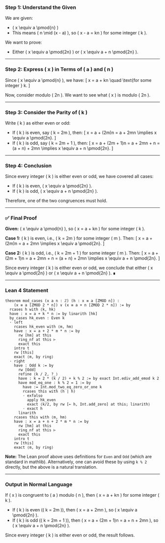 ### Step 1: Understand the Given

We are given:
- \( x \equiv a \pmod{n} \)
- This means \( n \mid (x - a) \), so \( x - a = kn \) for some integer \( k \).

We want to prove:
- Either \( x \equiv a \pmod{2n} \) or \( x \equiv a + n \pmod{2n} \).

---

### Step 2: Express \( x \) in Terms of \( a \) and \( n \)

Since \( x \equiv a \pmod{n} \), we have:
\[
x = a + kn \quad \text{for some integer } k.
\]

Now, consider modulo \( 2n \). We want to see what \( x \) is modulo \( 2n \).

---

### Step 3: Consider the Parity of \( k \)

Write \( k \) as either even or odd:
- If \( k \) is even, say \( k = 2m \), then:
  \[
  x = a + (2m)n = a + 2mn \implies x \equiv a \pmod{2n}.
  \]
- If \( k \) is odd, say \( k = 2m + 1 \), then:
  \[
  x = a + (2m + 1)n = a + 2mn + n = (a + n) + 2mn \implies x \equiv a + n \pmod{2n}.
  \]

---

### Step 4: Conclusion

Since every integer \( k \) is either even or odd, we have covered all cases:
- If \( k \) is even, \( x \equiv a \pmod{2n} \).
- If \( k \) is odd, \( x \equiv a + n \pmod{2n} \).

Therefore, one of the two congruences must hold.

---

### ✅ Final Proof

**Given:** \( x \equiv a \pmod{n} \), so \( x = a + kn \) for some integer \( k \).

**Case 1:** \( k \) is even, i.e., \( k = 2m \) for some integer \( m \). Then:
\[
x = a + (2m)n = a + 2mn \implies x \equiv a \pmod{2n}.
\]

**Case 2:** \( k \) is odd, i.e., \( k = 2m + 1 \) for some integer \( m \). Then:
\[
x = a + (2m + 1)n = a + 2mn + n = (a + n) + 2mn \implies x \equiv a + n \pmod{2n}.
\]

Since every integer \( k \) is either even or odd, we conclude that either \( x \equiv a \pmod{2n} \) or \( x \equiv a + n \pmod{2n} \). ∎

---

### Lean 4 Statement

```lean
theorem mod_cases (x a n : ℤ) (h : x ≡ a [ZMOD n]) :
    (x ≡ a [ZMOD 2 * n]) ∨ (x ≡ a + n [ZMOD 2 * n]) := by
  rcases h with ⟨k, hk⟩
  have : x = a + k * n := by linarith [hk]
  by_cases hk_even : Even k
  · left
    rcases hk_even with ⟨m, hm⟩
    have : x = a + 2 * m * n := by
      rw [hm] at this
      ring_nf at this ⊢
      exact this
    intro t
    rw [this]
    exact ⟨m, by ring⟩
  · right
    have : Odd k := by
      rw [Odd]
      refine ⟨k / 2, ?_⟩
      have : k = 2 * (k / 2) + k % 2 := by exact Int.ediv_add_emod k 2
      have mod_eq_one : k % 2 = 1 := by
        have := Int.mod_two_eq_zero_or_one k
        rcases this with (h | h)
        · exfalso
          apply hk_even
          exact ⟨k/2, by rw [← h, Int.add_zero] at this; linarith⟩
        · exact h
      linarith
    rcases this with ⟨m, hm⟩
    have : x = a + n + 2 * m * n := by
      rw [hm] at this
      ring_nf at this ⊢
      exact this
    intro t
    rw [this]
    exact ⟨m, by ring⟩
```

**Note:** The Lean proof above uses definitions for `Even` and `Odd` (which are standard in mathlib). Alternatively, one can avoid these by using `k % 2` directly, but the above is a natural translation.

---

### Output in Normal Language

If \( x \) is congruent to \( a \) modulo \( n \), then \( x = a + kn \) for some integer \( k \).  
- If \( k \) is even (\( k = 2m \)), then \( x = a + 2mn \), so \( x \equiv a \pmod{2n} \).  
- If \( k \) is odd (\( k = 2m + 1 \)), then \( x = a + (2m + 1)n = a + n + 2mn \), so \( x \equiv a + n \pmod{2n} \).  

Since every integer \( k \) is either even or odd, the result follows.